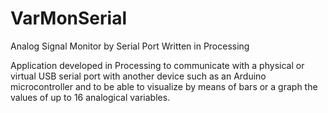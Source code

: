 # VarMonSerial
Analog Signal Monitor by Serial Port Written in Processing

Application developed in Processing to communicate with a physical or virtual USB serial port with another device 
such as an Arduino microcontroller and to be able to visualize by means of bars or a graph the values of up to 16 analogical variables.
